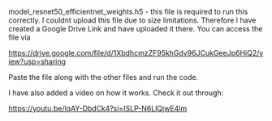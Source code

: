 model_resnet50_efficientnet_weights.h5 - this file is required to run this correctly. I couldnt upload this file due to size limitations. 
Therefore I have created a Google Drive Link and have uploaded it there. You can access the file via

https://drive.google.com/file/d/1XbdhcmzZF95khGdv96JCukGeeJp6HiQ2/view?usp=sharing

Paste the file along with the other files and run the code.

I have also added a video on how it works. Check it out through:

https://youtu.be/lqAY-DbdCk4?si=ISLP-N6LlQjwE4lm
